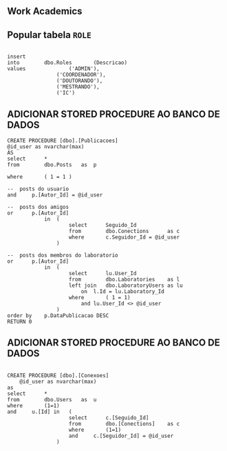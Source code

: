 ## Work Academics

## Popular tabela `ROLE`

``` script

insert 
into		dbo.Roles   	(Descricao)
values				('ADMIN'),
				('COORDENADOR'),
				('DOUTORANDO'),
				('MESTRANDO'),
				('IC')

```

## ADICIONAR STORED PROCEDURE AO BANCO DE DADOS
``` script
CREATE PROCEDURE [dbo].[Publicacoes]
@id_user as nvarchar(max)
AS
select		*
from		dbo.Posts	as	p

where		( 1 = 1 )

--	posts do usuario
and		p.[Autor_Id] = @id_user		

--	posts dos amigos
or		p.[Autor_Id] 
			in 	(
					select		Seguido_Id
					from		dbo.Conections		as c
					where		c.Seguidor_Id = @id_user			
				)

--	posts dos membros do laboratorio
or		p.[Autor_Id]
			in	(
					select		lu.User_Id
					from		dbo.Laboratories	as l
					left join	dbo.LaboratoryUsers	as lu
						on	l.Id = lu.Laboratory_Id	
					where		( 1 = 1)
						and	lu.User_Id <> @id_user
				)
order by	p.DataPublicacao DESC
RETURN 0
```

## ADICIONAR STORED PROCEDURE AO BANCO DE DADOS
``` script

CREATE PROCEDURE [dbo].[Conexoes]
	@id_user as nvarchar(max)
as
select		*
from		dbo.Users	as	u
where		(1=1)
and		u.[Id] in 	(
					select		c.[Seguido_Id]
					from		dbo.[Conections]	as c
					where		(1=1)
					and		c.[Seguidor_Id] = @id_user
				)

```
